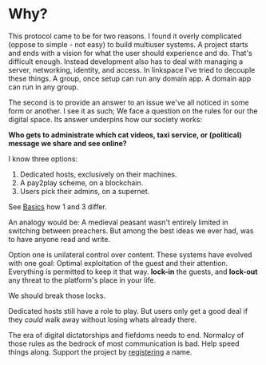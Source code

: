 # Why?

This protocol came to be for two reasons.
I found it overly complicated (oppose to simple - not easy) to build multiuser systems.
A project starts and ends with a vision for what the user should experience and do.
That's difficult enough. 
Instead development also has to deal with managing a server, networking, identity, and access. 
In linkspace I've tried to decouple these things.
A group, once setup can run any domain app. A domain app can run in any group. 

The second is to provide an answer to an issue we've all noticed in some form or another.
I see it as such;
We face a question on the rules for our the digital space. Its answer underpins how our society works:

**Who gets to __administrate__ which cat videos, taxi service, or (political) message we share and see online?**

I know three options:

1. Dedicated hosts, exclusively on their machines.
2. A pay2play scheme, on a blockchain.
3. Users pick their admins, on a supernet.

See [Basics](./basics.html) how 1 and 3 differ.

An analogy would be:
A medieval peasant wasn't entirely limited in switching between preachers.
But among the best ideas we ever had, was to have anyone read and write.

Option one is unilateral control over content. 
These systems have evolved with one goal:
Optimal exploitation of the guest and their attention. Everything is permitted to keep it that way.
**lock-in** the guests, and **lock-out** any threat to the platform's place in your life.

We should break those locks.

Dedicated hosts still have a role to play.
But users only get a good deal if they _could_ walk away without losing whats already there.

The era of digital dictatorships and fiefdoms needs to end.
Normalcy of those rules as the bedrock of most communication is bad. 
Help speed things along.
Support the project by [registering](./lns.html) a name.
